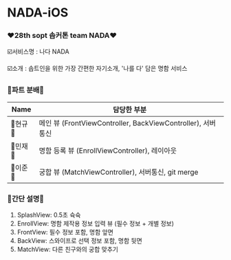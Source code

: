 # NADA-iOS
### ❤️28th sopt 솝커톤 team NADA❤️

☑️서비스명 : 나다 NADA

☑️소개 : 솝트인을 위한 가장 간편한 자기소개, '나를 다' 담은 명함 서비스



### 💛파트 분배💛

| Name | 담당한 부분 |
| ------ | ----------------	|
| 🍎현규🍎 | 메인 뷰 (FrontViewController, BackViewController), 서버통신 |
| 🍎민재🍎 | 명함 등록 뷰 (EnrollViewController), 레이아웃 |
| 🍎이준🍎 | 궁합 뷰 (MatchViewController), 서버통신, git merge|



### 💙간단 설명💙
1. SplashView: 0.5초 슉슉
2. EnrollView: 명함 제작용 정보 입력 뷰 (필수 정보 + 개별 정보)
3. FrontView: 필수 정보 포함, 명함 앞면
4. BackView: 스와이프로 선택 정보 포함, 명함 뒷면
5. MatchView: 다른 친구와의 궁합 맞추기

